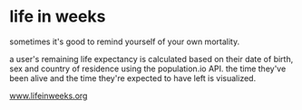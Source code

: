 # life in weeks
sometimes it's good to remind yourself of your own mortality.

a user's remaining life expectancy is calculated based on their date of birth, sex and country of residence using the population.io API.
the time they've been alive and the time they're expected to have left is visualized.

www.lifeinweeks.org